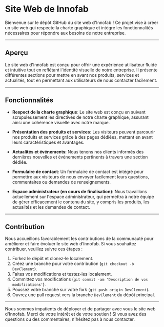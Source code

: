 # Site Web de Innofab

Bienvenue sur le dépôt GitHub du site web d'Innofab ! Ce projet vise à créer un site web qui respecte la charte graphique et intègre les fonctionnalités nécessaires pour répondre aux besoins de notre entreprise.

---

## Aperçu

Le site web d'Innofab est conçu pour offrir une expérience utilisateur fluide et intuitive tout en reflétant l'identité visuelle de notre entreprise. Il présente différentes sections pour mettre en avant nos produits, services et actualités, tout en permettant aux utilisateurs de nous contacter facilement.

---

## Fonctionnalités

- **Respect de la charte graphique**: Le site web est conçu en suivant scrupuleusement les directives de notre charte graphique, assurant ainsi une cohérence visuelle avec notre marque.

- **Présentation des produits et services**: Les visiteurs peuvent parcourir nos produits et services grâce à des pages dédiées, mettant en avant leurs caractéristiques et avantages.

- **Actualités et événements**: Nous tenons nos clients informés des dernières nouvelles et événements pertinents à travers une section dédiée.

- **Formulaire de contact**: Un formulaire de contact est intégré pour permettre aux visiteurs de nous envoyer facilement leurs questions, commentaires ou demandes de renseignements.

- **Espace administrateur (en cours de finalisation)**: Nous travaillons actuellement sur l'espace administrateur, qui permettra à notre équipe de gérer efficacement le contenu du site, y compris les produits, les actualités et les demandes de contact.

---

## Contribution

Nous accueillons favorablement les contributions de la communauté pour améliorer et faire évoluer le site web d'Innofab. Si vous souhaitez contribuer, veuillez suivre ces étapes :

1. Forkez le dépôt et clonez-le localement.
2. Créez une branche pour votre contribution (`git checkout -b DevClement`).
3. Faites vos modifications et testez-les localement.
4. Committez vos modifications (`git commit -am 'Description de vos modifications'`).
5. Poussez votre branche sur votre fork (`git push origin DevClement`).
6. Ouvrez une pull request vers la branche `DevClement` du dépôt principal.

---

Nous sommes impatients de déployer et de partager avec vous le site web d'Innofab. Merci de votre intérêt et de votre soutien ! Si vous avez des questions ou des commentaires, n'hésitez pas à nous contacter.
